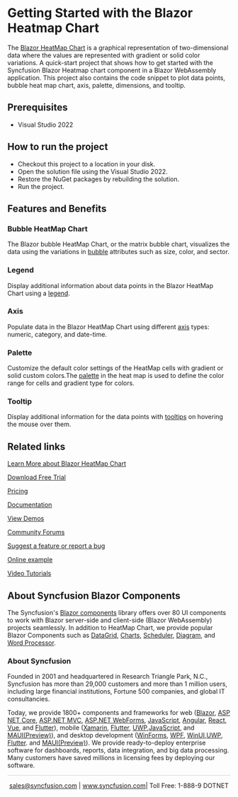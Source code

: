 # Getting Started with the Blazor Heatmap Chart

The [Blazor HeatMap Chart](https://www.syncfusion.com/blazor-components/blazor-heatmap-chart?utm_source=github&utm_medium=listing&utm_campaign=blazor-heatmap-chart-github-samples) is a graphical representation of two-dimensional data where the values are represented with gradient or solid color variations. A quick-start project that shows how to get started with the Syncfusion Blazor Heatmap chart component in a Blazor WebAssembly application. This project also contains the code snippet to plot data points, bubble heat map chart, axis, palette, dimensions, and tooltip.

## Prerequisites

* Visual Studio 2022

## How to run the project

* Checkout this project to a location in your disk.
* Open the solution file using the Visual Studio 2022.
* Restore the NuGet packages by rebuilding the solution.
* Run the project.

## Features and Benefits

### Bubble HeatMap Chart
The Blazor bubble HeatMap Chart, or the matrix bubble chart, visualizes the data using the variations in [bubble](https://blazor.syncfusion.com/documentation/heatmap-chart/bubble-heatmap?utm_source=github&utm_medium=listing&utm_campaign=blazor-heatmap-chart-github-samples) attributes such as size, color, and sector.

### Legend
Display additional information about data points in the Blazor HeatMap Chart using a [legend](https://blazor.syncfusion.com/documentation/heatmap-chart/legend?utm_source=github&utm_medium=listing&utm_campaign=blazor-heatmap-chart-github-samples).

### Axis
Populate data in the Blazor HeatMap Chart using different [axis](https://blazor.syncfusion.com/documentation/heatmap-chart/axis?utm_source=github&utm_medium=listing&utm_campaign=blazor-heatmap-chart-github-samples) types: numeric, category, and date-time.

### Palette
Customize the default color settings of the HeatMap cells with gradient or solid custom colors.The [palette](https://blazor.syncfusion.com/documentation/heatmap-chart/palette?utm_source=github&utm_medium=listing&utm_campaign=blazor-heatmap-chart-github-samples) in the heat map is used to define the color range for cells and gradient type for colors.

### Tooltip
Display additional information for the data points with [tooltips](https://blazor.syncfusion.com/documentation/heatmap-chart/tooltip?utm_source=github&utm_medium=listing&utm_campaign=blazor-heatmap-chart-github-samples) on hovering the mouse over them.

## Related links
[Learn More about Blazor HeatMap Chart](https://www.syncfusion.com/blazor-components/blazor-heatmap-chart?utm_source=github&utm_medium=listing&utm_campaign=blazor-heatmap-chart-github-samples)

[Download Free Trial](https://www.syncfusion.com/downloads/blazor?utm_source=github&utm_medium=listing&utm_campaign=blazor-heatmap-chart-github-samples)

[Pricing](https://www.syncfusion.com/sales/teamlicense?utm_source=github&utm_medium=listing&utm_campaign=blazor-heatmap-chart-github-samples)

[Documentation](https://blazor.syncfusion.com/documentation/heatmap-chart/getting-started?utm_source=github&utm_medium=listing&utm_campaign=blazor-heatmap-chart-github-samples)

[View Demos](https://github.com/SyncfusionExamples/getting-started-with-the-blazor-heatmap-chart?utm_source=github&utm_medium=listing&utm_campaign=blazor-heatmap-chart-github-samples)

[Community Forums](https://www.syncfusion.com/forums/blazor-components?utm_source=github&utm_medium=listing&utm_campaign=blazor-heatmap-chart-github-samples)

[Suggest a feature or report a bug](https://www.syncfusion.com/feedback/blazor-components?utm_source=github&utm_medium=listing&utm_campaign=blazor-heatmap-chart-github-samples)

[Online example](https://blazor.syncfusion.com/demos/heatmap-chart/default-functionalities?theme=bootstrap5?utm_source=github&utm_medium=listing&utm_campaign=blazor-heatmap-chart-github-samples)

[Video Tutorials](https://www.syncfusion.com/tutorial-videos/blazor/heatmap-chart?utm_source=github&utm_medium=listing&utm_campaign=blazor-heatmap-chart-github-samples)

## About Syncfusion Blazor Components
The Syncfusion's [Blazor components](https://www.syncfusion.com/blazor-components?utm_source=github&utm_medium=listing&utm_campaign=blazor-heatmap-chart-github-samples) library offers over 80 UI components to work with Blazor server-side and client-side (Blazor WebAssembly) projects seamlessly. In addition to HeatMap Chart, we provide popular Blazor Components such as [DataGrid](https://www.syncfusion.com/blazor-components/blazor-datagrid?utm_source=github&utm_medium=listing&utm_campaign=blazor-heatmap-chart-github-samples), [Charts](https://www.syncfusion.com/blazor-components/blazor-charts?utm_source=github&utm_medium=listing&utm_campaign=blazor-heatmap-chart-github-samples), [Scheduler](https://www.syncfusion.com/blazor-components/blazor-scheduler?utm_source=github&utm_medium=listing&utm_campaign=blazor-heatmap-chart-github-samples), [Diagram](https://www.syncfusion.com/blazor-components/blazor-diagram?utm_source=github&utm_medium=listing&utm_campaign=blazor-heatmap-chart-github-samples), and [Word Processor](https://www.syncfusion.com/blazor-components/blazor-word-processor?utm_source=github&utm_medium=listing&utm_campaign=blazor-heatmap-chart-github-samples).

### About Syncfusion
Founded in 2001 and headquartered in Research Triangle Park, N.C., Syncfusion has more than 29,000 customers and more than 1 million users, including large financial institutions, Fortune 500 companies, and global IT consultancies.

Today, we provide 1800+ components and frameworks for web ([Blazor](https://www.syncfusion.com/blazor-components?utm_source=github&utm_medium=listing&utm_campaign=blazor-heatmap-chart-github-samples), [ASP NET Core](https://www.syncfusion.com/aspnet-core-ui-controls?utm_source=github&utm_medium=listing&utm_campaign=blazor-heatmap-chart-github-samples), [ASP.NET MVC](https://www.syncfusion.com/aspnet-mvc-ui-controls?utm_source=github&utm_medium=listing&utm_campaign=blazor-heatmap-chart-github-samples), [ASP.NET WebForms](https://www.syncfusion.com/jquery/aspnet-webforms-ui-controls?utm_source=github&utm_medium=listing&utm_campaign=blazor-heatmap-chart-github-samples), [JavaScript](https://www.syncfusion.com/javascript-ui-controls?utm_source=github&utm_medium=listing&utm_campaign=blazor-heatmap-chart-github-samples), [Angular](https://www.syncfusion.com/angular-ui-components?utm_source=github&utm_medium=listing&utm_campaign=blazor-heatmap-chart-github-samples), [React](https://www.syncfusion.com/react-ui-components?utm_source=github&utm_medium=listing&utm_campaign=blazor-heatmap-chart-github-samples), [Vue](https://www.syncfusion.com/vue-ui-components?utm_source=github&utm_medium=listing&utm_campaign=blazor-heatmap-chart-github-samples), and [Flutter](https://www.syncfusion.com/flutter-widgets?utm_source=github&utm_medium=listing&utm_campaign=blazor-heatmap-chart-github-samples)), mobile ([Xamarin](https://www.syncfusion.com/xamarin-ui-controls?utm_source=github&utm_medium=listing&utm_campaign=blazor-heatmap-chart-github-samples), [Flutter](https://www.syncfusion.com/flutter-widgets?utm_source=github&utm_medium=listing&utm_campaign=blazor-heatmap-chart-github-samples), [UWP](https://www.syncfusion.com/uwp-ui-controls?utm_source=github&utm_medium=listing&utm_campaign=blazor-heatmap-chart-github-samples),[JavaScript](https://www.syncfusion.com/javascript-ui-controls?utm_source=github&utm_medium=listing&utm_campaign=blazor-heatmap-chart-github-samples), and [MAUI(Preview)](https://www.syncfusion.com/maui-controls?utm_source=github&utm_medium=listing&utm_campaign=blazor-heatmap-chart-github-samples)), and desktop development ([WinForms](https://www.syncfusion.com/winforms-ui-controls?utm_source=github&utm_medium=listing&utm_campaign=blazor-heatmap-chart-github-samples), [WPF](https://www.syncfusion.com/wpf-controls?utm_source=github&utm_medium=listing&utm_campaign=blazor-heatmap-chart-github-samples), [WinUI](https://www.syncfusion.com/winui-controls?utm_source=github&utm_medium=listing&utm_campaign=blazor-heatmap-chart-github-samples),[UWP](https://www.syncfusion.com/uwp-ui-controls?utm_source=github&utm_medium=listing&utm_campaign=blazor-heatmap-chart-github-samples), [Flutter](https://www.syncfusion.com/flutter-widgets?utm_source=github&utm_medium=listing&utm_campaign=blazor-heatmap-chart-github-samples). and [MAUI(Preview)](https://www.syncfusion.com/maui-controls?utm_source=github&utm_medium=listing&utm_campaign=blazor-heatmap-chart-github-samples)). We provide ready-to-deploy enterprise software for dashboards, reports, data integration, and big data processing. Many customers have saved millions in licensing fees by deploying our software.

<hr style="height:0.3px;border:none;color:lightgrey;background-color:lightgrey;" />

<p align="center">
<a href="mailto:sales@syncfusion.com?Subject=Syncfusion Blazor HeatMap Chart - GitHub" target="_top">sales@syncfusion.com</a> | <a href="https://www.syncfusion.com?utm_source=github&utm_medium=listing&utm_campaign=blazor-heatmap-chart-github-samples">www.syncfusion.com</a>| Toll Free: 1-888-9 DOTNET <br>
</p>

